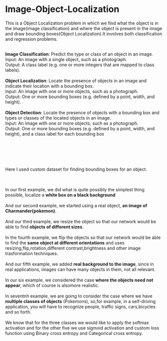 # Image-Object-Localization
This is a Object Localization problem in which we find what the object is in the image(image classification) and where the object is present in the image and draw bounding boxes(Object Localization).It involves both classification and regression problems.
<br><br>

**Image Classification**: Predict the type or class of an object in an image.
<br>Input: An image with a single object, such as a photograph.
<br>Output: A class label (e.g. one or more integers that are mapped to class labels).
<br><br>**Object Localization**: Locate the presence of objects in an image and indicate their location with a bounding box.
<br>Input: An image with one or more objects, such as a photograph.
<br>Output: One or more bounding boxes (e.g. defined by a point, width, and height).
<br><br>**Object Detection**: Locate the presence of objects with a bounding box and types or classes of the located objects in an image.
<br>Input: An image with one or more objects, such as a photograph.
<br>Output: One or more bounding boxes (e.g. defined by a point, width, and height), and a class label for each bounding box

<br><br><br><br>

Here I used custom dataset for finding bounding boxes for an object.

<br><br>
In our first example, we did what is quite possibly the simplest thing possible, localize a **white box on a black background**
<br><br>
And our second example, we started using a real object, **an image of Charmander(pokemon)**.
<br><br>
And our third example, we resize the object so that our network would be able to find **objects of different sizes**.
<br><br>
In the fourth example, we flip the objects so that our network would be able to find the **same object at different orientations** and uses resizing,flip,rotation,different contrast,brightness and other image trasformation techniques.
<br><br>
And our fifth example, we added **real background to the image**, since in real applications, images can have many objects in them, not all relevant.
<br><br>
In our six example, we considered the case **where the objects need not appear**, which of course is alsomore realistic.
<br><br>
In seventnh example, we are going to consider the case where we have **multiple classes of objects** (Pokemons), so,for example, in a self-driving application, you will have to recognize people, traffic signs, cars,bicycles and so forth.
<br><br>
We know that for the three classes we would like to apply the softmax activation and for the other five we use sigmoid activation and custom loss function using Binary cross entropy and Categorical cross entropy.

